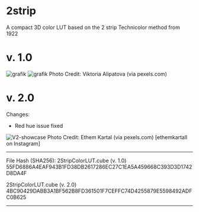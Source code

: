 # 2strip
A compact 3D color LUT based on the 2 strip Technicolor method from 1922

# v. 1.0
![grafik](https://user-images.githubusercontent.com/115739838/208680849-c36869c0-6b13-4dbb-85a8-856a529952ca.png)
![grafik](https://user-images.githubusercontent.com/115739838/208680910-45c400d7-72b9-47aa-97eb-6d75330745af.png)
Photo Credit: Viktoria Alipatova (via pexels.com)

# v. 2.0
Changes:
- Red hue issue fixed

![V2-showcase](https://user-images.githubusercontent.com/115739838/208764679-83481892-70b4-498e-b8be-11dd16f07d9d.jpg)
Photo Credit: Ethem Kartal (via pexels.com) [ethemkartall on Instagram]

________________________________________________________________________

File Hash (SHA256):
2StripColorLUT.cube (v. 1.0)
55FD6886A4EAF943B1FD38DB2617286EC27C1EA5A459668C393D3D1742D8DA4F

2StripColorLUT.cube (v. 2.0)
4BC90429DABB3A1BF562B8FD361501F7CEFFC74D4255879E5598492ADFC0B625
________________________________________________________________________
